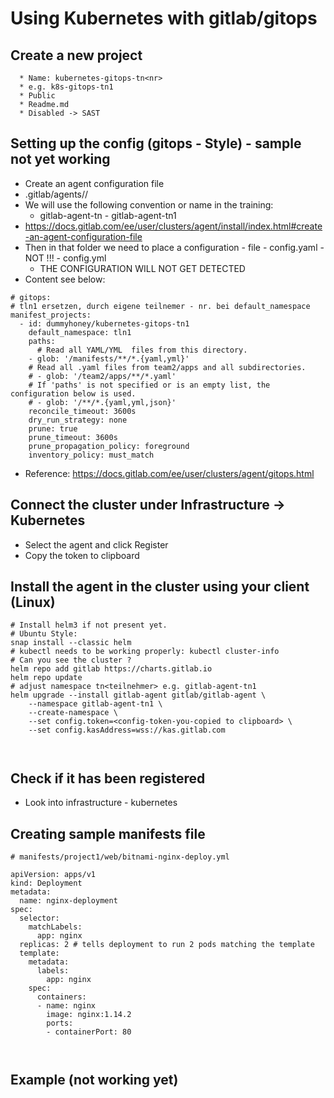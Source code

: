 # Using Kubernetes with gitlab/gitops

## Create a new project 

```
  * Name: kubernetes-gitops-tn<nr>
  * e.g. k8s-gitops-tn1 
  * Public 
  * Readme.md 
  * Disabled -> SAST 
```

## Setting up the config (gitops - Style) - sample not yet working 

  * Create an agent configuration file 
  * .gitlab/agents/<name>/ 
  * We will use the following convention or name in the training:
    * gitlab-agent-tn<nr> - gitlab-agent-tn1  
  * https://docs.gitlab.com/ee/user/clusters/agent/install/index.html#create-an-agent-configuration-file
  * Then in that folder we need to place a configuration - file - config.yaml - NOT !!! - config.yml 
    * THE CONFIGURATION WILL NOT GET DETECTED 
  * Content see below: 

```
# gitops:
# tln1 ersetzen, durch eigene teilnemer - nr. bei default_namespace 
manifest_projects:
  - id: dummyhoney/kubernetes-gitops-tn1
    default_namespace: tln1
    paths:
      # Read all YAML/YML  files from this directory. 
    - glob: '/manifests/**/*.{yaml,yml}'
    # Read all .yaml files from team2/apps and all subdirectories.
    # - glob: '/team2/apps/**/*.yaml'
    # If 'paths' is not specified or is an empty list, the configuration below is used.
    # - glob: '/**/*.{yaml,yml,json}'
    reconcile_timeout: 3600s
    dry_run_strategy: none
    prune: true
    prune_timeout: 3600s
    prune_propagation_policy: foreground
    inventory_policy: must_match
```

  * Reference: https://docs.gitlab.com/ee/user/clusters/agent/gitops.html


## Connect the cluster under Infrastructure -> Kubernetes
  
  * Select the agent and click Register 
  * Copy the token to clipboard 
  
## Install the agent in the cluster using your client (Linux) 
  
```
# Install helm3 if not present yet.
# Ubuntu Style:
snap install --classic helm 
# kubectl needs to be working properly: kubectl cluster-info 
# Can you see the cluster ?
helm repo add gitlab https://charts.gitlab.io
helm repo update
# adjust namespace tn<teilnehmer> e.g. gitlab-agent-tn1 
helm upgrade --install gitlab-agent gitlab/gitlab-agent \
    --namespace gitlab-agent-tn1 \
    --create-namespace \
    --set config.token=<config-token-you-copied to clipboard> \
    --set config.kasAddress=wss://kas.gitlab.com  
  
  
```  
  
## Check if it has been registered 

  * Look into infrastructure - kubernetes   
  
  
  
## Creating sample manifests file 

```
# manifests/project1/web/bitnami-nginx-deploy.yml 

apiVersion: apps/v1
kind: Deployment
metadata:
  name: nginx-deployment
spec:
  selector:
    matchLabels:
      app: nginx
  replicas: 2 # tells deployment to run 2 pods matching the template
  template:
    metadata:
      labels:
        app: nginx
    spec:
      containers:
      - name: nginx
        image: nginx:1.14.2
        ports:
        - containerPort: 80



```



## Example (not working yet) 

